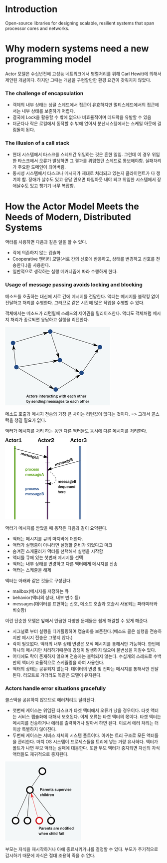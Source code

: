# Introduction

Open-source libraries for designing scalable, resilient systems that span processor cores and networks.

# Why modern systems need a new programming model

Actor 모델은 수십년전에 고성능 네트워크에서 병렬처리를 위해 Carl Hewitt에 의해서 제안된 개념이다. 하지만 그때는 개념을 구현할만한 환경 요건이 갖춰지지 않았다. 

### The challenge of encapsulation

- 객체의 내부 상태는 싱글 스레드에서 접근이 유효하지만 멀티스레드에서의 접근에서는 내부 상태를 보존하기 어렵다.
- 결국에 Lock을 활용할 수 밖에 없으나 비효율적이며 데드락을 유발할 수 있음 
- 더군다나 락은 로컬에서 동작할 수 밖에 없어서 분산시스템에서는 스케일 아웃에 걸림돌이 된다.

### The illusion of a call stack

- 현대 시스템에서 타스크를 스레드간 위임하는 것은 흔한 일임. 그런데 이 경우 위임한 타스크에서 오류가 발생하면 그 결과를 위임했던 스레드로 통보해야함. 실패처리가 주요한 도메인이 되어버림.
- 동시성 시스템에서 타스크나 메시지가 제대로 처리되고 있는지 클라이언트가 다 챙겨야 함. 장애가 날수도 있고 응답 안오면 타임아웃 내야 되고 위임한 시스템에서 장애날수도 있고 챙기기 너무 복잡함.

# How the Actor Model Meets the Needs of Modern, Distributed Systems

액터를 사용하면 다음과 같은 일을 할 수 있다.

- 락에 의존하지 않는 캡슐화
- Cooperative 엔티티 모델(서로 간의 신호에 반응하고, 상태를 변경하고 신호를 전송한다.)을 사용한다.
- 일반적으로 생각하는 실행 메커니즘에 따라 수행하게 한다.

### Usage of message passing avoids locking and blocking

메소드를 호출하는 대신에 서로 간에 메시지를 전달한다. 액터는 메시지를 블락킹 없이 전달하고 처리를 수행한다. 그러므로 같은 시간에 많은 작업을 수행할 수 있다.

객체에서는 메소드가 리턴될때 스레드의 제어권을 릴리이즈한다. 액터도 객체처럼 메시지 처리가 종료되면 응답하고 실행을 리턴한다. 

![액터 동작](images/00_Introduction/01.png)

메소드 호출과 메시지 전송의 가장 큰 차이는 리턴값이 없다는 것이다. => 그래서 콜스택을 챙길 필요가 없다.

액터가 메시지를 처리 하는 동안 다른 액터들도 동시에 다른 메시지를 처리한다. 

![액터 프로세스](images/00_Introduction/02.png)

액터가 메시지를 받았을 때 동작은 다음과 같이 요약된다. 

- 액터는 메시지를 큐의 마지막에 더한다.
- 액터가 실행중이 아니라면 실행할 준비가 되었다고 마크 
- 숨겨진 스케쥴러가 액터를 선택해서 실행을 시작함
- 액터를 큐에 있는 첫번째 메시지를 선택
- 액터는 내부 상태를 변경하고 다른 액터에게 메시지를 전송
- 액터는 스케쥴을 해제

액터는 아래와 같은 것들로 구성된다.

- mailbox(메시지를 저정하는 큐
- behavior(액터의 상태, 내부 변수 등)
- messages(데이터를 표현하는 신호, 메소드 호출과 호출시 사용되는 파라미터와 비슷함)

이런 단순한 모델은 앞에서 언급한 다양한 문제들은 쉽게 해결할 수 있게 해준다.

- 시그널로 부터 실행을 디커플링하여 캡슐화를 보존한다.(메소드 콜은 실행을 전송하지만 메시지 전송은 그렇지 않다.)
- 락이 필요없다. 액터의 내부 상태 변경은 오직 메시지를 통해서만 가능하다. 한번에 하나의 메시지만 처리하기때문에 경쟁이 발생하지 않으며 불변성을 지킬수 있다.
- 어디에도 락이 존재하지 않으며 전송자는 블럭되지 않는다. 수십개의 스레드로 수백만의 액터가 효율적으로 스케쥴링을 하여 사용한다.
- 액터의 상태는 공유되지 않는다. 데이터의 변경 및 전파는 메시지를 통해서만 전달된다. 리모트로 가더라도 똑같은 모델이 유지된다. 


### Actors handle error situations gracefully

콜스택을 공유하지 않으므로 에러처리도 달라진다.

- 첫번째 케이스는 위임된 타스크가 타겟 액터에서 오류가 났을 경우이다. 타겟 액터는 서비스 캡슐화에 대해서 보호된다. 이제 오류는 타겟 액터의 몫이다. 타겟 액터는 메시지를 전송하거나 에러를 출력하거나 알아서 하면 된다. 이로서 에러 처리는 더이상 특별하지 않아진다.
- 두번째 케이스는 서비스 자체의 시스템 폴트이다. 아카는 트리 구조로 모든 액터들을 관리한다. 마치 OS 시스템이 프로세스들을 트리에 넣는 거랑 유사하다. 액터가 폴트가 나면 부모 액터는 실패에 대응한다. 또한 부모 액터가 중지되면 자신의 자식 액터들도 재귀적으로 중지된다.

![액터 구조](images/00_Introduction/03.png)

부모는 자식을 재시작하거나 아에 종료시키거나를 결정할 수 있다. 부모가 주기적으로 감시하기 때문에 자식은 절대 조용히 죽을 수 없다.

